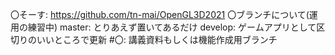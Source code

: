 〇そーす: https://github.com/tn-mai/OpenGL3D2021
〇ブランチについて(運用の練習中)
 master: とりあえず置いてあるだけ
 develop: ゲームアプリとして区切りのいいところで更新
 #〇: 講義資料もしくは機能作成用ブランチ

